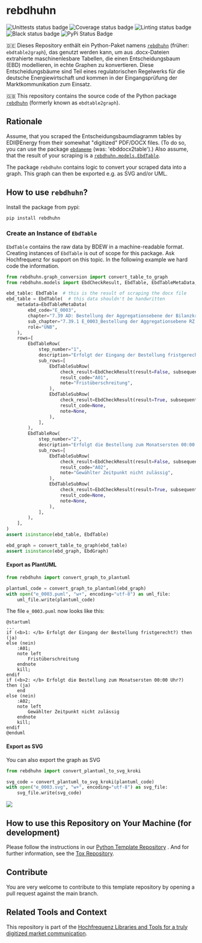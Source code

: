 # rebdhuhn

![Unittests status badge](https://github.com/Hochfrequenz/rebdhuhn/workflows/Unittests/badge.svg)
![Coverage status badge](https://github.com/Hochfrequenz/rebdhuhn/workflows/Coverage/badge.svg)
![Linting status badge](https://github.com/Hochfrequenz/rebdhuhn/workflows/Linting/badge.svg)
![Black status badge](https://github.com/Hochfrequenz/rebdhuhn/workflows/Black/badge.svg)
![PyPi Status Badge](https://img.shields.io/pypi/v/rebdhuhn)

🇩🇪 Dieses Repository enthält ein Python-Paket namens [`rebdhuhn`](https://pypi.org/project/rebdhuhn) (früher: `ebdtable2graph`), das genutzt werden kann, um aus .docx-Dateien extrahierte maschinenlesbare Tabellen, die einen Entscheidungsbaum (EBD) modellieren, in echte Graphen zu konvertieren. Diese Entscheidungsbäume sind Teil eines regulatorischen Regelwerks für die deutsche Energiewirtschaft und kommen in der Eingangsprüfung der Marktkommunikation zum Einsatz.

🇬🇧 This repository contains the source code of the Python package [`rebdhuhn`](https://pypi.org/project/rebdhuhn) (formerly known as `ebdtable2graph`).

## Rationale

Assume, that you scraped the Entscheidungsbaumdiagramm tables by EDI@Energy from their somewhat "digitized" PDF/DOCX files.
(To do so, you can use the package [`ebdameme`](https://github.com/Hochfrequenz/ebdamame) (was: 'ebddocx2table').)
Also assume, that the result of your scraping is a [`rebdhuhn.models.EbdTable`](src/rebdhuhn/models/ebd_table.py).

The package `rebdhuhn` contains logic to convert your scraped data into a graph.
This graph can then be exported e.g. as SVG and/or UML.

## How to use `rebdhuhn`?

Install the package from pypi:

```bash
pip install rebdhuhn
```

### Create an Instance of `EbdTable`

`EbdTable` contains the raw data by BDEW in a machine-readable format.
Creating instances of `EbdTable` is out of scope for this package.
Ask Hochfrequenz for support on this topic.
In the following example we hard code the information.

```python
from rebdhuhn.graph_conversion import convert_table_to_graph
from rebdhuhn.models import EbdCheckResult, EbdTable, EbdTableMetaData, EbdTableRow, EbdTableSubRow, EbdGraph

ebd_table: EbdTable  # this is the result of scraping the docx file
ebd_table = EbdTable(  # this data shouldn't be handwritten
    metadata=EbdTableMetaData(
        ebd_code="E_0003",
        chapter="7.39 AD: Bestellung der Aggregationsebene der Bilanzkreissummenzeitreihe auf Ebene der Regelzone",
        sub_chapter="7.39.1 E_0003_Bestellung der Aggregationsebene RZ prüfen",
        role="ÜNB",
    ),
    rows=[
        EbdTableRow(
            step_number="1",
            description="Erfolgt der Eingang der Bestellung fristgerecht?",
            sub_rows=[
                EbdTableSubRow(
                    check_result=EbdCheckResult(result=False, subsequent_step_number=None),
                    result_code="A01",
                    note="Fristüberschreitung",
                ),
                EbdTableSubRow(
                    check_result=EbdCheckResult(result=True, subsequent_step_number="2"),
                    result_code=None,
                    note=None,
                ),
            ],
        ),
        EbdTableRow(
            step_number="2",
            description="Erfolgt die Bestellung zum Monatsersten 00:00 Uhr?",
            sub_rows=[
                EbdTableSubRow(
                    check_result=EbdCheckResult(result=False, subsequent_step_number=None),
                    result_code="A02",
                    note="Gewählter Zeitpunkt nicht zulässig",
                ),
                EbdTableSubRow(
                    check_result=EbdCheckResult(result=True, subsequent_step_number="Ende"),
                    result_code=None,
                    note=None,
                ),
            ],
        ),
    ],
)
assert isinstance(ebd_table, EbdTable)

ebd_graph = convert_table_to_graph(ebd_table)
assert isinstance(ebd_graph, EbdGraph)
```

#### Export as PlantUML

```python
from rebdhuhn import convert_graph_to_plantuml

plantuml_code = convert_graph_to_plantuml(ebd_graph)
with open("e_0003.puml", "w+", encoding="utf-8") as uml_file:
    uml_file.write(plantuml_code)
```

The file `e_0003.puml` now looks like this:

```puml
@startuml
...
if (<b>1: </b> Erfolgt der Eingang der Bestellung fristgerecht?) then (ja)
else (nein)
    :A01;
    note left
        Fristüberschreitung
    endnote
    kill;
endif
if (<b>2: </b> Erfolgt die Bestellung zum Monatsersten 00:00 Uhr?) then (ja)
    end
else (nein)
    :A02;
    note left
        Gewählter Zeitpunkt nicht zulässig
    endnote
    kill;
endif
@enduml
```

#### Export as SVG

You can also export the graph as SVG

```python
from rebdhuhn import convert_plantuml_to_svg_kroki

svg_code = convert_plantuml_to_svg_kroki(plantuml_code)
with open("e_0003.svg", "w+", encoding="utf-8") as svg_file:
    svg_file.write(svg_code)
```

![](mwe_e0003.svg)

## How to use this Repository on Your Machine (for development)

Please follow the instructions in
our [Python Template Repository](https://github.com/Hochfrequenz/python_template_repository#how-to-use-this-repository-on-your-machine)
. And for further information, see the [Tox Repository](https://github.com/tox-dev/tox).

## Contribute

You are very welcome to contribute to this template repository by opening a pull request against the main branch.

## Related Tools and Context

This repository is part of the [Hochfrequenz Libraries and Tools for a truly digitized market communication](https://github.com/Hochfrequenz/digital_market_communication/).
